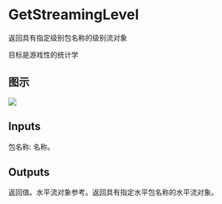 # GetStreamingLevel

返回具有指定级别包名称的级别流对象

目标是游戏性的统计学

## 图示

![]($-20221218-19062664.png)

## Inputs

包名称: 名称。  

## Outputs

返回值。水平流对象参考。返回具有指定水平包名称的水平流对象。
